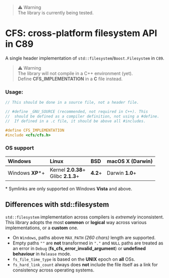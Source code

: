 > ⚠️ Warning<br>
> The library is currently being tested.

# CFS: cross-platform filesystem API in C89

A single header implementation of `std::filesystem`/`Boost.Filesystem` in `C89`.

> ⚠️ Warning<br>
> The library will not compile in a C++ environment (yet).<br>
> Define **CFS_IMPLEMENTATION** in a **C** file instead.

### Usage:

```c++
// This should be done in a source file, not a header file.

// #define _GNU_SOURCE (recommended, not required in C++). This
//  should be defined as a compiler definition, not using a #define.
//  If defined in a .c file, it should be above all #includes.

#define CFS_IMPLEMENTATION
#include <cfs/cfs.h>
```

### OS support

| Windows          | Linux                                   | BSD      | macOS X (Darwin) |
|:-----------------|:----------------------------------------|:---------|:-----------------|
| Windows **XP***+ | Kernel **2.0.38**+<br/>Glibc **2.1.3**+ | **4.2**+ | Darwin **1.0**+  |

\* Symlinks are only supported on Windows **Vista** and above.

## Differences with std::filesystem

`std::filesystem` implementation across compilers is *extremely* inconsistent. This
library adopts the most **common** or **logical** way across various implementations,
or a **custom** one.

 - On `Windows`, paths above `MAX_PATH` *(260 chars)* length are supported.
 - Empty paths `""` are **not** transformed in `"."` and `NULL` paths are treated as 
   an error in `Debug` (**fs_cfs_error_invalid_argument**) or **undefined behaviour** in
   `Release` mode.
 - `fs_file_time_type` is based on the **UNIX** epoch on **all** OSs.
 - `fs_hard_link_count` always does **not** include the file itself as a link for
   consistency across operating systems.
